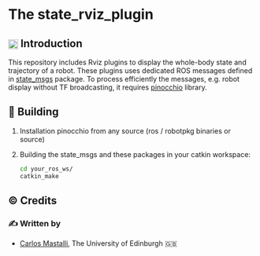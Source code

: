The state_rviz_plugin
==============================================

## <img align="center" height="20" src="https://i.imgur.com/vAYeCzC.png"/> Introduction

This repository includes Rviz plugins to display the whole-body state and trajectory of a robot. These plugins uses dedicated ROS messages defined in [state_msgs](https://github.com/cmastalli/state_msgs) package. To process efficiently the messages, e.g. robot display without TF broadcasting, it requires [pinocchio](https://github.com/stack-of-tasks/pinocchio) library.

## :penguin: Building

1. Installation pinocchio from any source (ros / robotpkg binaries or source)

2. Building the state_msgs and these packages in your catkin workspace:
    ```bash
	cd your_ros_ws/
	catkin_make
    ```

## :copyright: Credits

### :writing_hand: Written by

- [Carlos Mastalli](https://cmastalli.github.io/), The University of Edinburgh :uk: